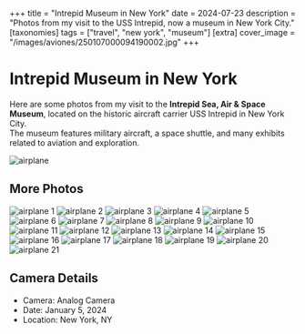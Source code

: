 +++
title = "Intrepid Museum in New York"
date = 2024-07-23
description = "Photos from my visit to the USS Intrepid, now a museum in New York City."
[taxonomies]
tags = ["travel", "new york", "museum"]
[extra]
cover_image = "/images/aviones/250107000094190002.jpg"
+++

# Intrepid Museum in New York

Here are some photos from my visit to the **Intrepid Sea, Air & Space Museum**, located on the historic aircraft carrier USS Intrepid in New York City.  
The museum features military aircraft, a space shuttle, and many exhibits related to aviation and exploration.

![airplane](/images/aviones/250107000094190002.jpg)

## More Photos

![airplane 1](/images/aviones/250107000094190004.jpg)
![airplane 2](/images/aviones/250107000094190005.jpg)
![airplane 3](/images/aviones/250107000094190007.jpg)
![airplane 4](/images/aviones/250107000094190008.jpg)
![airplane 5](/images/aviones/250107000094190010.jpg)
![airplane 6](/images/aviones/250107000094190011.jpg)
![airplane 7](/images/aviones/250107000094190012.jpg)
![airplane 8](/images/aviones/250107000094190014.jpg)
![airplane 9](/images/aviones/250107000094190015.jpg)
![airplane 10](/images/aviones/250107000094190017.jpg)
![airplane 11](/images/aviones/250107000094190023.jpg)
![airplane 12](/images/aviones/250107000094190024.jpg)
![airplane 13](/images/aviones/250107000094190025.jpg)
![airplane 14](/images/aviones/250107000094190026.jpg)
![airplane 15](/images/aviones/250107000094190027.jpg)
![airplane 16](/images/aviones/250107000094190029.jpg)
![airplane 17](/images/aviones/250107000094190030.jpg)
![airplane 18](/images/aviones/250107000094190031.jpg)
![airplane 19](/images/aviones/250107000094190032.jpg)
![airplane 20](/images/aviones/250107000094190033.jpg)
![airplane 21](/images/aviones/250107000094190034.jpg)



## Camera Details

- Camera: Analog Camera
- Date: January 5, 2024
- Location: New York, NY


